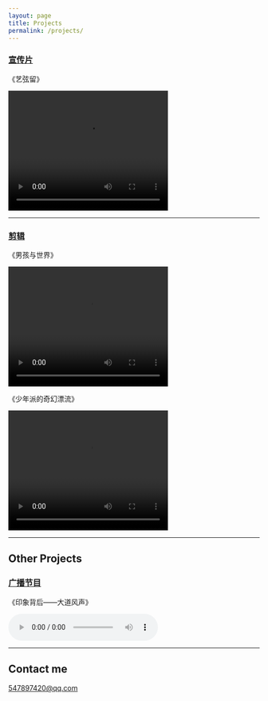 ```yaml
---
layout: page
title: Projects
permalink: /projects/
---
```


### [宣传片](https://github.com/tux4kids/tuxmania) 
《艺弦留》

<video src="http://119.29.15.161/inherit.mp4 " width="320" height="240" controls="controls">Your browser does not support the video tag.</Video>


***

### [剪辑](https://github.com/AkshayAgarwal007/Moodly)
《男孩与世界》

<video src="http://119.29.15.161/boy.mp4 " width="320" height="240" controls="controls">Your browser does not support the video tag.</Video>

《少年派的奇幻漂流》

<video src="http://119.29.15.161/pie.mp4 " width="320" height="240" controls="controls">Your browser does not support the video tag.</Video>


***

## Other Projects

### [广播节目](https://github.com/tux4kids/tuxmania) 
《印象背后——大道风声》

<audio src="http://119.29.15.161/impression.mp3" controls="controls">
Your browser does not support the audio tag.</audio>

***

## Contact me

[547897420@qq.com](mailto:547897420@qq.com)
